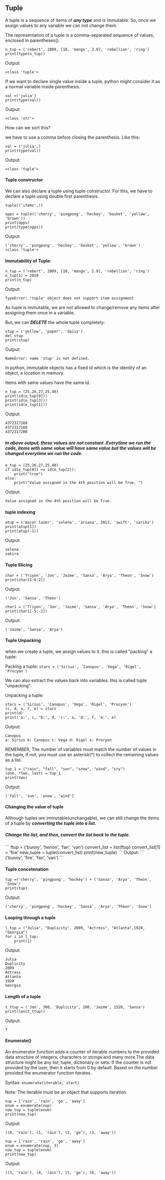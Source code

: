 <h2> Tuple </h2>

A tuple is a sequence of items of ***any type*** and is immutable. So, once we assign values to any variable we can not change them.

The representation of a tuple is a comma-separated sequence of values, enclosed in parentheses(). 
```
n_tup = ('rebert', 2009, [10, 'mango', 2.9], 'rebellion', 'ring')
print(type(n_tup))
```
Output:
```
<class 'tuple'>
```
If we want to declare single value inside a tuple, python might consider it as a normal variable inside parenthesis.
```
val =('julia')
print(type(val))
```
Output:
```
<class 'str'>
```
 How can we sort this?

we have to use a comma before closing the parenthesis. Like this:
```
val = ('julia',)
print(type(val))
```
Output:
```
<class 'tuple'>
```
<h4>Tuple constructor </h4>
We can also declare a tuple using tuple constructor.
For this, we have to declare a tuple using double first parenthesis.

``` tuple(('items',)) ```
```
opps = tuple(('cherry', 'pingpong', 'hockey', 'basket', 'yellow', 'brown'))
print(opps)
print(type(opps))
```
Output:
```
('cherry', 'pingpong', 'hockey', 'basket', 'yellow', 'brown')
<class 'tuple'>
```
<h4>Immutability of Tuple: </h4>

```
n_tup = ('rebert', 2009, [10, 'mango', 2.9], 'rebellion', 'ring')
n_tup[1] = 2010
print(n_tup)
```
Output:
```
TypeError: 'tuple' object does not support item assignment
```
As tuple is immutable, we are not allowed to change/remove any items after assigning them once in a variable.

But, we can ***DELETE*** the whole tuple completely:
```
stup = ('yellow', 'paper', 'daisy')
del stup 
print(stup)
```
Output:
```
NameError: name 'stup' is not defined.
```
In python, immutable objects has a fixed id which is the identity of an object, a location​ in ​memory​.

Items with same values have the same id.
```
e_tup = (25,26,27,25,40)
print(id(e_tup[0]))
print(id(e_tup[3]))
print(id(e_tup[1]))
```
Output:
```
4372317168
4372317168
4372317200
```
<h5>In above output, these values are not constant .Everytime we run the code, items with same value will have same value but the values will be changed everytime we run the code. </h5>

```
e_tup = (25,26,27,25,40)
if id(e_tup[0]) == id(e_tup[2]):
    print("true")
else:
    print("Value assigned in the 4th position will be True. ")
```
Output:
```
Value assigned in the 4th position will be True.
```
<h4>tuple indexing</h4>

```
atup = ('major lazer', 'selena', 'ariana', 2013, 'swift', 'sarika')
print(atup[1])
print(atup(-1))
```
Output:
```
selena
sakira
```
<h4>  Tuple Slicing </h4>

```
char = ('Triyon', 'Jon', 'Jaime', 'Sansa', 'Arya', 'Theon', 'Snow')
print(char[1:6:2])
```
Output:
```
('Jon', 'Sansa', 'Theon')
```
```
char1 = ('Triyon', 'Jon', 'Jaime', 'Sansa', 'Arya', 'Theon', 'Snow')
print(char1[-5:-2])
```
Output:
```
('Jaime', 'Sansa', 'Arya')
```
<h4> Tuple Unpacking </h4>

when we create a tuple, we assign values to it. this is called "packing" a tuple:

Packing a tuple:
``` stars = ('Sirius', 'Canopus', 'Vega', 'Rigel', 'Procyon') ```

We can also extract the values back into variables. this is called tuple "unpacking".

Unpacking a tuple:
```
stars = ('Sirius', 'Canopus', 'Vega', 'Rigel', 'Procyon')
(c, d, a, f, e) = stars
print(d)
print('a:', c, 'b:', d, 'c:', a, 'd:', f, 'e:', e)
```
Output:
```
Canopus
a: Sirius b: Canopus c: Vega d: Rigel e: Procyon
```
REMEMBER, The number of variables must match the number of values in the tuple, if not, you must use an asterisk(*) to collect the remaining values as a list.
```
tup_1 = ("rain", "fall", "sun", "snow", "wind", "cry")
(one, *two, last) = tup_1
print(two)
```
Output:
```
['fall', 'sun', 'snow', 'wind']
```
<h4> Changing the value of tuple </h4>

Although tuples are immutable(unchangable), we can still change the items of a tuple by ***converting the tuple into a list.***
<h5>Change the list, and then, convert the list back to the tuple.</h5>
```
ftup = ('bunny', 'herion', 'fan', 'van')
convert_list = list(ftup) 
convert_list[1] = 'fire'
new_tuple = tuple(convert_list)
print(new_tuple)
```
Output:
```
('bunny', 'fire', 'fan', 'van')
```
<h4> Tuple concetenation </h4>

```
tup =('cherry', 'pingpong', 'hockey') + ('Sansa', 'Arya', 'Theon', 'Snow')
print(tup)
```
Output:
```
('cherry', 'pingpong', 'hockey', 'Sansa', 'Arya', 'Theon', 'Snow')
```
<h4> Looping through a tuple </h4>

```
l_tup = ("Julia", "Duplicity", 2009, "Actress", "Atlanta",1920,  "Georgia")
for i in l_tup:
    print(i)
```
Output:
```
Julia
Duplicity
2009
Actress
Atlanta
1920
Georgia
```
<h4> Length of a tuple </h4>

```
t_ttup = ('Jon', 300, 'Duplicity', 200, 'Jaime', 1520, 'Sansa')
print(len(t_ttup))
```
Output:
```
7
```
<h4> Enumerate() </h4>

An enumerator function adds a counter of iterable numbers to the provided data structure of integers, characters or strings and many more.The data structure might be any list, tuple, dictionary or sets. If the counter is not provided by the user, then it starts from 0 by default. Based on the number provided the enumerator function iterates.

Syntax: ``` enumerate(iterable, start) ```

Note: The iterable must be an object that supports iteration.

```
nup = ['rain', 'rain', 'go', 'away']
enum = enumerate(nup)
now_tup = tuple(enum)
print(now_tup)
```
Output:
```
((0, 'rain'), (1, 'rain'), (2, 'go'), (3, 'away'))
```
```
nup = ['rain', 'rain', 'go', 'away']
enum = enumerate(nup, 3)
now_tup = tuple(enum)
print(now_tup)
```
Output:
```
((3, 'rain'), (4, 'rain'), (5, 'go'), (6, 'away'))
```


